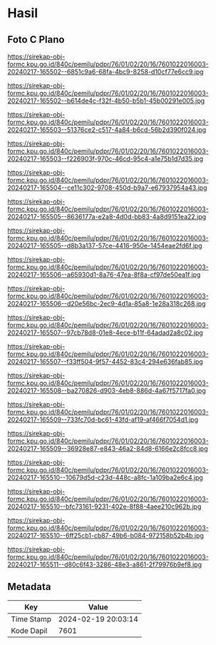 # Hasil

## Foto C Plano

https://sirekap-obj-formc.kpu.go.id/840c/pemilu/pdpr/76/01/02/20/16/7601022016003-20240217-165502--6851c9a6-68fa-4bc9-8258-d10cf77e6cc9.jpg

https://sirekap-obj-formc.kpu.go.id/840c/pemilu/pdpr/76/01/02/20/16/7601022016003-20240217-165502--b614de4c-f32f-4b50-b5b1-45b00291e005.jpg

https://sirekap-obj-formc.kpu.go.id/840c/pemilu/pdpr/76/01/02/20/16/7601022016003-20240217-165503--51376ce2-c517-4a84-b6cd-56b2d390f024.jpg

https://sirekap-obj-formc.kpu.go.id/840c/pemilu/pdpr/76/01/02/20/16/7601022016003-20240217-165503--f226903f-970c-46cd-95c4-a1e75b1d7d35.jpg

https://sirekap-obj-formc.kpu.go.id/840c/pemilu/pdpr/76/01/02/20/16/7601022016003-20240217-165504--ce11c302-9708-450d-b9a7-e67937954a43.jpg

https://sirekap-obj-formc.kpu.go.id/840c/pemilu/pdpr/76/01/02/20/16/7601022016003-20240217-165505--8636177a-e2a8-4d0d-bb83-4a8d9151ea22.jpg

https://sirekap-obj-formc.kpu.go.id/840c/pemilu/pdpr/76/01/02/20/16/7601022016003-20240217-165505--d8b3a137-57ce-4416-950e-1454eae2fd6f.jpg

https://sirekap-obj-formc.kpu.go.id/840c/pemilu/pdpr/76/01/02/20/16/7601022016003-20240217-165506--a65930d1-8a76-47ea-8f8a-cf97de50ea1f.jpg

https://sirekap-obj-formc.kpu.go.id/840c/pemilu/pdpr/76/01/02/20/16/7601022016003-20240217-165506--d20e56bc-2ec9-4d1a-85a8-1e28a318c268.jpg

https://sirekap-obj-formc.kpu.go.id/840c/pemilu/pdpr/76/01/02/20/16/7601022016003-20240217-165507--97cb78d8-01e8-4ece-b11f-64adad2a8c02.jpg

https://sirekap-obj-formc.kpu.go.id/840c/pemilu/pdpr/76/01/02/20/16/7601022016003-20240217-165507--f33ff504-9f57-4452-83c4-294e636fab85.jpg

https://sirekap-obj-formc.kpu.go.id/840c/pemilu/pdpr/76/01/02/20/16/7601022016003-20240217-165508--ba270826-d903-4eb8-886d-4a67f5717fa0.jpg

https://sirekap-obj-formc.kpu.go.id/840c/pemilu/pdpr/76/01/02/20/16/7601022016003-20240217-165509--733fc70d-bc61-43fd-af19-af466f7054d1.jpg

https://sirekap-obj-formc.kpu.go.id/840c/pemilu/pdpr/76/01/02/20/16/7601022016003-20240217-165509--36928e87-e843-46a2-84d8-6166e2c8fcc8.jpg

https://sirekap-obj-formc.kpu.go.id/840c/pemilu/pdpr/76/01/02/20/16/7601022016003-20240217-165510--10679d5d-c23d-448c-a8fc-1a109ba2e6c4.jpg

https://sirekap-obj-formc.kpu.go.id/840c/pemilu/pdpr/76/01/02/20/16/7601022016003-20240217-165510--bfc73161-9231-402e-8f88-4aee210c962b.jpg

https://sirekap-obj-formc.kpu.go.id/840c/pemilu/pdpr/76/01/02/20/16/7601022016003-20240217-165510--6ff25cb1-cb87-49b6-b084-972158b52b4b.jpg

https://sirekap-obj-formc.kpu.go.id/840c/pemilu/pdpr/76/01/02/20/16/7601022016003-20240217-165511--d80c6f43-3286-48e3-a861-2f79976b9ef8.jpg


## Metadata

| Key        | Value               |
| ---------- | ------------------- |
| Time Stamp | 2024-02-19 20:03:14 |
| Kode Dapil | 7601                |



